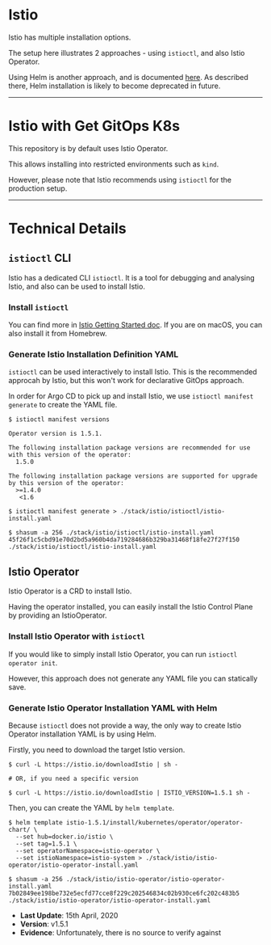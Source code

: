 # Istio

Istio has multiple installation options.

The setup here illustrates 2 approaches - using `istioctl`, and also Istio Operator.

Using Helm is another approach, and is documented [here](https://istio.io/docs/setup/install/helm/). As described there, Helm installation is likely to become deprecated in future.

---

# Istio with Get GitOps K8s

This repository is by default uses Istio Operator.

This allows installing into restricted environments such as `kind`.

However, please note that Istio recommends using `istioctl` for the production setup.

---

# Technical Details

## `istioctl` CLI

Istio has a dedicated CLI `istioctl`. It is a tool for debugging and analysing Istio, and also can be used to install Istio.

### Install `istioctl`

You can find more in [Istio Getting Started doc](https://istio.io/docs/setup/getting-started/). If you are on macOS, you can also install it from Homebrew.

### Generate Istio Installation Definition YAML

`istioctl` can be used interactively to install Istio. This is the recommended approcah by Istio, but this won't work for declarative GitOps approach.

In order for Argo CD to pick up and install Istio, we use `istioctl manifest generate` to create the YAML file.

```shell
$ istioctl manifest versions

Operator version is 1.5.1.

The following installation package versions are recommended for use with this version of the operator:
  1.5.0

The following installation package versions are supported for upgrade by this version of the operator:
  >=1.4.0
   <1.6

$ istioctl manifest generate > ./stack/istio/istioctl/istio-install.yaml

$ shasum -a 256 ./stack/istio/istioctl/istio-install.yaml
45f26f1c5cbd91e70d2bd5a960b4da719284686b329ba31468f18fe27f27f150  ./stack/istio/istioctl/istio-install.yaml
```

## Istio Operator

Istio Operator is a CRD to install Istio.

Having the operator installed, you can easily install the Istio Control Plane by providing an IstioOperator.

### Install Istio Operator with `istioctl`

If you would like to simply install Istio Operator, you can run `istioctl operator init`.

However, this approach does not generate any YAML file you can statically save.

### Generate Istio Operator Installation YAML with Helm

Because `istioctl` does not provide a way, the only way to create Istio Operator installation YAML is by using Helm.

Firstly, you need to download the target Istio version.

```shell
$ curl -L https://istio.io/downloadIstio | sh -

# OR, if you need a specific version

$ curl -L https://istio.io/downloadIstio | ISTIO_VERSION=1.5.1 sh -
```

Then, you can create the YAML by `helm template`.

```shell
$ helm template istio-1.5.1/install/kubernetes/operator/operator-chart/ \
  --set hub=docker.io/istio \
  --set tag=1.5.1 \
  --set operatorNamespace=istio-operator \
  --set istioNamespace=istio-system > ./stack/istio/istio-operator/istio-operator-install.yaml

$ shasum -a 256 ./stack/istio/istio-operator/istio-operator-install.yaml
7b02849ee198be732e5ecfd77cce8f229c202546834c02b930ce6fc202c483b5  ./stack/istio/istio-operator/istio-operator-install.yaml
```

- **Last Update**: 15th April, 2020
- **Version**: v1.5.1
- **Evidence**: Unfortunately, there is no source to verify against
